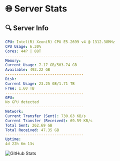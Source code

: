 # 🌐 Server Stats
## 🔍 Server Info
```yaml
CPU: Intel(R) Xeon(R) CPU E5-2699 v4 @ 1312.38MHz
CPU Usage: 6.30%
Cores: 44P | 88T
-----------------------------------
Memory:
Current Usage: 7.17 GB/503.74 GB
Available: 493.22 GB
-----------------------------------
Disk:
Current Usage: 23.25 GB/1.71 TB
Free: 1.60 TB
-----------------------------------
GPU:
No GPU detected
-----------------------------------
Network:
Current Transfer (Sent): 730.63 KB/s
Current Transfer (Received): 69.59 KB/s
Total Sent: 262.69 GB
Total Received: 47.35 GB
-----------------------------------
Uptime:
4d 22h 6m 13s
```
![GitHub Stats](https://img.shields.io/badge/Updated-2025-04-24_15:15:01-blue)